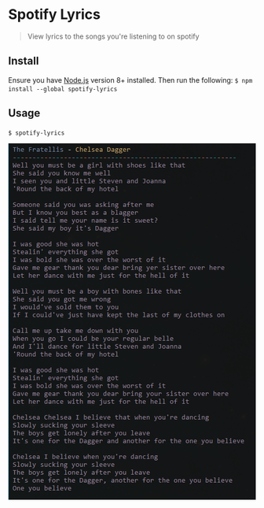 # Spotify Lyrics

> View lyrics to the songs you're listening to on spotify

## Install
Ensure you have [Node.js]() version 8+ installed. Then run the following:
`$ npm install --global spotify-lyrics`

## Usage
`$ spotify-lyrics`

![screenshot](https://github.com/mic-max/spotify-lyrics/blob/master/demo.png)
